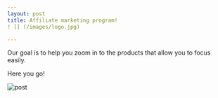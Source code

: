 ```yaml
---
layout: post
title: Affiliate marketing program!
! [] (/images/logo.jpg)

---
```


Our goal is to help you zoom in to the products that allow you to focus easily.

Here you go!

<img src="{{ site.baseurl }}/images/affiliate.jpg" alt="post"/>
